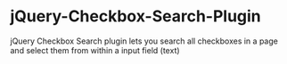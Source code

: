 jQuery-Checkbox-Search-Plugin
=============================

jQuery Checkbox Search plugin lets you search all checkboxes in a page and select them from within a input field (text)